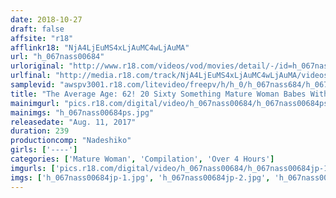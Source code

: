 ```yaml
---
date: 2018-10-27
draft: false
affsite: "r18"
afflinkr18: "NjA4LjEuMS4xLjAuMC4wLjAuMA"
url: "h_067nass00684"
urloriginal: "http://www.r18.com/videos/vod/movies/detail/-/id=h_067nass00684"
urlfinal: "http://media.r18.com/track/NjA4LjEuMS4xLjAuMC4wLjAuMA/videos/vod/movies/detail/-/id=h_067nass00684"
samplevid: "awspv3001.r18.com/litevideo/freepv/h/h_0/h_067nass684/h_067nass684_dmb_w.mp4"
title: "The Average Age: 62! 20 Sixty Something Mature Woman Babes With Menopause Pussies Are Going Cum Crazy 4 Hours"
mainimgurl: "pics.r18.com/digital/video/h_067nass00684/h_067nass00684ps.jpg"
mainimgs: "h_067nass00684ps.jpg"
releasedate: "Aug. 11, 2017"
duration: 239
productioncomp: "Nadeshiko"
girls: ['----']
categories: ['Mature Woman', 'Compilation', 'Over 4 Hours']
imgurls: ['pics.r18.com/digital/video/h_067nass00684/h_067nass00684jp-1.jpg', 'pics.r18.com/digital/video/h_067nass00684/h_067nass00684jp-2.jpg', 'pics.r18.com/digital/video/h_067nass00684/h_067nass00684jp-3.jpg', 'pics.r18.com/digital/video/h_067nass00684/h_067nass00684jp-4.jpg', 'pics.r18.com/digital/video/h_067nass00684/h_067nass00684jp-5.jpg', 'pics.r18.com/digital/video/h_067nass00684/h_067nass00684jp-6.jpg', 'pics.r18.com/digital/video/h_067nass00684/h_067nass00684jp-7.jpg', 'pics.r18.com/digital/video/h_067nass00684/h_067nass00684jp-8.jpg', 'pics.r18.com/digital/video/h_067nass00684/h_067nass00684jp-9.jpg', 'pics.r18.com/digital/video/h_067nass00684/h_067nass00684jp-10.jpg', 'pics.r18.com/digital/video/h_067nass00684/h_067nass00684jp-11.jpg', 'pics.r18.com/digital/video/h_067nass00684/h_067nass00684jp-12.jpg', 'pics.r18.com/digital/video/h_067nass00684/h_067nass00684jp-13.jpg', 'pics.r18.com/digital/video/h_067nass00684/h_067nass00684jp-14.jpg', 'pics.r18.com/digital/video/h_067nass00684/h_067nass00684jp-15.jpg', 'pics.r18.com/digital/video/h_067nass00684/h_067nass00684jp-16.jpg', 'pics.r18.com/digital/video/h_067nass00684/h_067nass00684jp-17.jpg', 'pics.r18.com/digital/video/h_067nass00684/h_067nass00684jp-18.jpg', 'pics.r18.com/digital/video/h_067nass00684/h_067nass00684jp-19.jpg', 'pics.r18.com/digital/video/h_067nass00684/h_067nass00684jp-20.jpg']
imgs: ['h_067nass00684jp-1.jpg', 'h_067nass00684jp-2.jpg', 'h_067nass00684jp-3.jpg', 'h_067nass00684jp-4.jpg', 'h_067nass00684jp-5.jpg', 'h_067nass00684jp-6.jpg', 'h_067nass00684jp-7.jpg', 'h_067nass00684jp-8.jpg', 'h_067nass00684jp-9.jpg', 'h_067nass00684jp-10.jpg', 'h_067nass00684jp-11.jpg', 'h_067nass00684jp-12.jpg', 'h_067nass00684jp-13.jpg', 'h_067nass00684jp-14.jpg', 'h_067nass00684jp-15.jpg', 'h_067nass00684jp-16.jpg', 'h_067nass00684jp-17.jpg', 'h_067nass00684jp-18.jpg', 'h_067nass00684jp-19.jpg', 'h_067nass00684jp-20.jpg']
---
```


